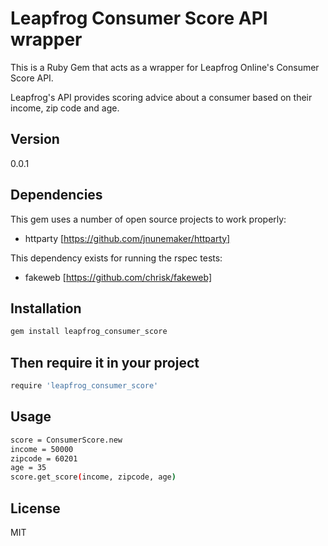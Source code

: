 Leapfrog Consumer Score API wrapper
=========

This is a Ruby Gem that acts as a wrapper for Leapfrog Online's Consumer Score API.

Leapfrog's API provides scoring advice about a consumer based on their income, zip code and age. 

Version
----

0.0.1

Dependencies
-----------

This gem uses a number of open source projects to work properly:
* httparty [https://github.com/jnunemaker/httparty]

This dependency exists for running the rspec tests:
* fakeweb [https://github.com/chrisk/fakeweb]


Installation
--------------

```sh
gem install leapfrog_consumer_score
```

Then require it in your project
----------------

```sh
require 'leapfrog_consumer_score'
```

Usage
--------------

```sh
score = ConsumerScore.new
income = 50000
zipcode = 60201
age = 35
score.get_score(income, zipcode, age)
```

License
----

MIT

  [kelmer perez]: http://kelmerp.github.io/
  [@kelmerperez]: http://twitter.com/kelmerperez